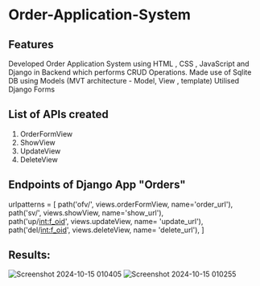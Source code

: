 # Order-Application-System
## Features 
Developed Order Application  System using HTML , CSS , JavaScript and Django in Backend which performs CRUD Operations.
Made use of Sqlite DB using Models (MVT architecture - Model, View , template)
Utilised Django Forms 

## List of APIs created 

1. OrderFormView 
2. ShowView
3. UpdateView
4. DeleteView

## Endpoints of Django App "Orders"

urlpatterns = [
    path('ofv/', views.orderFormView, name='order_url'),<br>
    path('sv/', views.showView, name='show_url'),<br>
    path('up/<int:f_oid>', views.updateView, name= 'update_url'),<br>
    path('del/<int:f_oid>', views.deleteView, name= 'delete_url'),
]

## Results:

![Screenshot 2024-10-15 010405](https://github.com/user-attachments/assets/f1d390a2-8a87-4c02-a0de-de2bb027e206)
![Screenshot 2024-10-15 010255](https://github.com/user-attachments/assets/62aa4ab9-ce81-4a2e-82fb-9c474c4cb46c)
